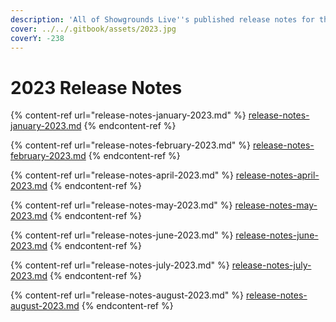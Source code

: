 ```yaml
---
description: 'All of Showgrounds Live''s published release notes for the year 2023:'
cover: ../../.gitbook/assets/2023.jpg
coverY: -238
---
```


# 2023 Release Notes

{% content-ref url="release-notes-january-2023.md" %}
[release-notes-january-2023.md](release-notes-january-2023.md)
{% endcontent-ref %}

{% content-ref url="release-notes-february-2023.md" %}
[release-notes-february-2023.md](release-notes-february-2023.md)
{% endcontent-ref %}

{% content-ref url="release-notes-april-2023.md" %}
[release-notes-april-2023.md](release-notes-april-2023.md)
{% endcontent-ref %}

{% content-ref url="release-notes-may-2023.md" %}
[release-notes-may-2023.md](release-notes-may-2023.md)
{% endcontent-ref %}

{% content-ref url="release-notes-june-2023.md" %}
[release-notes-june-2023.md](release-notes-june-2023.md)
{% endcontent-ref %}

{% content-ref url="release-notes-july-2023.md" %}
[release-notes-july-2023.md](release-notes-july-2023.md)
{% endcontent-ref %}

{% content-ref url="release-notes-august-2023.md" %}
[release-notes-august-2023.md](release-notes-august-2023.md)
{% endcontent-ref %}
